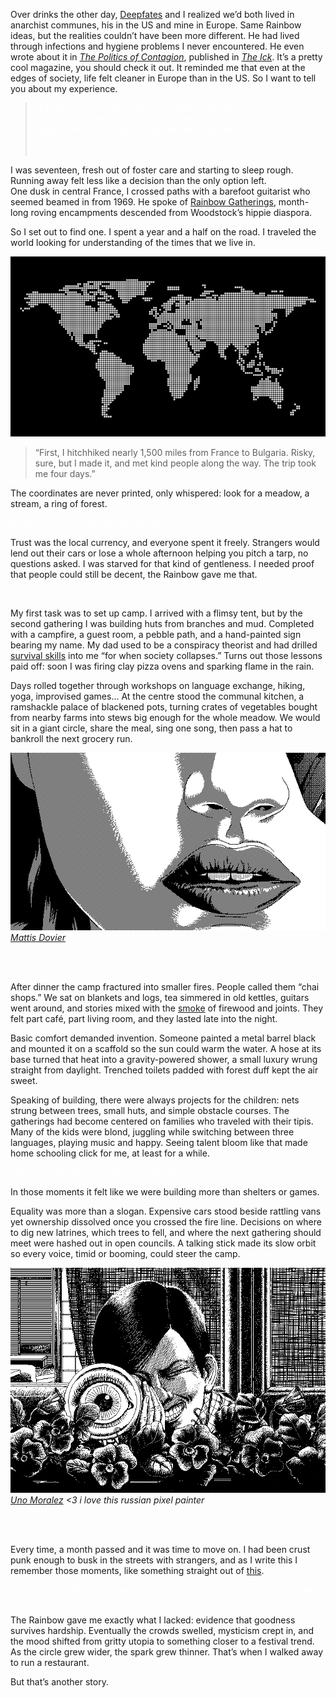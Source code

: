 Over drinks the other day, [Deepfates](https://x.com/deepfates) and I realized we’d both lived in anarchist communes, his in the US and mine in Europe. Same Rainbow ideas, but the realities couldn’t have been more different. He had lived through infections and hygiene problems I never encountered. He even wrote about it in [*The Politics of Contagion*](https://www.emilybynight.com/p/the-politics-of-contagion), published in [*The Ick*](https://www.emilybynight.com/). It’s a pretty cool magazine, you should check it out. It reminded me that even at the edges of society, life felt cleaner in Europe than in the US. So I want to tell you about my experience.


<blockquote style="color:white;">
  “I swear I'll run away from every home I ever have<br>
  So I'll build a new house in every town I pass<br>
  Maybe then I won't always feel lost and trapped.”
  <br><br>
  — <em>Wingnut Dishwashers Union, “My Idea of Fun”</em>
</blockquote>

I was seventeen, fresh out of foster care and starting to sleep rough. Running away felt less like a decision than the only option left.  
One dusk in central France, I crossed paths with a barefoot guitarist who seemed beamed in from 1969. He spoke of [Rainbow Gatherings](https://en.wikipedia.org/wiki/Rainbow_Gathering), month-long roving encampments descended from Woodstock’s hippie diaspora.  

So I set out to find one. I spent a year and a half on the road. I traveled the world looking for understanding of the times that we live in.  

![mapix](assets/mapix.jpg)

> “First, I hitchhiked nearly 1,500 miles from France to Bulgaria. Risky, sure, but I made it, and met kind people along the way. The trip took me four days.”  

The coordinates are never printed, only whispered: look for a meadow, a stream, a ring of forest.  

<span style="color:white">No phones, no booze, no hard drugs.</span>

Trust was the local currency, and everyone spent it freely. Strangers would lend out their cars or lose a whole afternoon helping you pitch a tarp, no questions asked. I was starved for that kind of gentleness. I needed proof that people could still be decent, the Rainbow gave me that.

<br>

My first task was to set up camp. I arrived with a flimsy tent, but by the second gathering I was building huts from branches and mud. Completed with a campfire, a guest room, a pebble path, and a hand-painted sign bearing my name. My dad used to be a conspiracy theorist and had drilled [survival skills](https://www.amazon.com/Wilderness-Survival-Guide-Practical-Outdoors/dp/1907486046) into me “for when society collapses.” Turns out those lessons paid off: soon I was firing clay pizza ovens and sparking flame in the rain.

Days rolled together through workshops on language exchange, hiking, yoga, improvised games... At the centre stood the communal kitchen, a ramshackle palace of blackened pots, turning crates of vegetables bought from nearby farms into stews big enough for the whole meadow. We would sit in a giant circle, share the meal, sing one song, then pass a hat to bankroll the next grocery run.

![dovier](assets/dovier.gif)  
*[Mattis Dovier](https://www.instagram.com/mattisdovier/?hl=en)*

<br><br>

After dinner the camp fractured into smaller fires. People called them “chai shops.” We sat on blankets and logs, tea simmered in old kettles, guitars went around, and stories mixed with the [smoke](https://www.youtube.com/watch?v=3toQqMKcr6k&list=RD3toQqMKcr6k&start_radio=1) of firewood and joints. They felt part café, part living room, and they lasted late into the night.
<br>

Basic comfort demanded invention. Someone painted a metal barrel black and mounted it on a scaffold so the sun could warm the water. A hose at its base turned that heat into a gravity-powered shower, a small luxury wrung straight from daylight. Trenched toilets padded with forest duff kept the air sweet.

Speaking of building, there were always projects for the children: nets strung between trees, small huts, and simple obstacle courses. The gatherings had become centered on families who traveled with their tipis. Many of the kids were blond, juggling while switching between three languages, playing music and happy. Seeing talent bloom like that made home schooling click for me, at least for a while.

<span style="color:white">I miss how the forest made time disappear.</span>

In those moments it felt like we were building more than shelters or games. 

Equality was more than a slogan. Expensive cars stood beside rattling vans yet ownership dissolved once you crossed the fire line. Decisions on where to dig new latrines, which trees to fell, and where the next gathering should meet were hashed out in open councils. A talking stick made its slow orbit so every voice, timid or booming, could steer the camp.

![morales](assets/morales.gif)
*[Uno Moralez](http://unomoralez.com) <3 i love this russian pixel painter*

<br><br>

Every time, a month passed and it was time to move on. I had been crust punk enough to busk in the streets with strangers, and as I write this I remember those moments, like something straight out of [this](https://www.youtube.com/watch?v=sAFPf_xyUeQ&list=RDsAFPf_xyUeQ&start_radio=1).

<span style="color:white">It was also my first time traveling alone, and it sparked in me the will to keep experimenting with other forms of solo journeys.</span>

The Rainbow gave me exactly what I lacked: evidence that goodness survives hardship. Eventually the crowds swelled, mysticism crept in, and the mood shifted from gritty utopia to something closer to a festival trend. As the circle grew wider, the spark grew thinner. That’s when I walked away to run a restaurant.  

But that’s another story.

